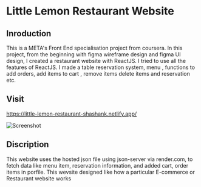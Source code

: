 # Little Lemon Restaurant Website

## Inroduction
This is a META's Front End specialisation project from coursera. In this project, from the beginning with figma wireframe design and figma UI design, I created a restaurant website with ReactJS. I tried to use all the features of ReactJS. I made a table reservation system, menu , functions to add orders, add items to cart , remove items delete items and reservation etc.

## Visit
https://little-lemon-restaurant-shashank.netlify.app/

![Screenshot](https://github.com/shashankdoeshisstuff/Little-Lemon-Restaurant-Website/assets/69541174/f59874ab-3b32-4b4a-b9d4-0a499ca8638f)

## Discription
This website uses the hosted json file using json-server via render.com, to fetch data like menu item, reservation information, and added cart, order items in porfile.
This wevsite designed like how a particular E-commerce or Restaurant website works
